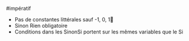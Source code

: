 #impératif

- Pas de constantes littérales sauf -1, 0, 1🤡
- Sinon Rien obligatoire
- Conditions dans les SinonSi portent sur les mêmes variables que le Si